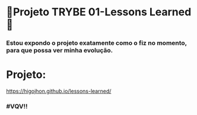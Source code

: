 # :construction:Projeto TRYBE 01-Lessons Learned :construction:

### Estou expondo o projeto exatamente como o fiz no momento, para que possa ver minha evolução.

# Projeto:
https://higojhon.github.io/lessons-learned/

### #VQV!!